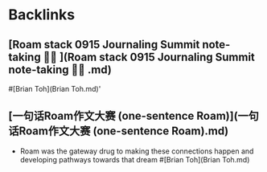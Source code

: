 
# Backlinks
## [Roam stack 0915 Journaling Summit note-taking 🏄‍♀️ ](Roam stack 0915 Journaling Summit note-taking 🏄‍♀️ .md)

#[Brian Toh](Brian Toh.md)'

## [一句话Roam作文大赛 (one-sentence Roam)](一句话Roam作文大赛 (one-sentence Roam).md)
- Roam was the gateway drug to making these connections happen and developing pathways towards that dream #[Brian Toh](Brian Toh.md)

